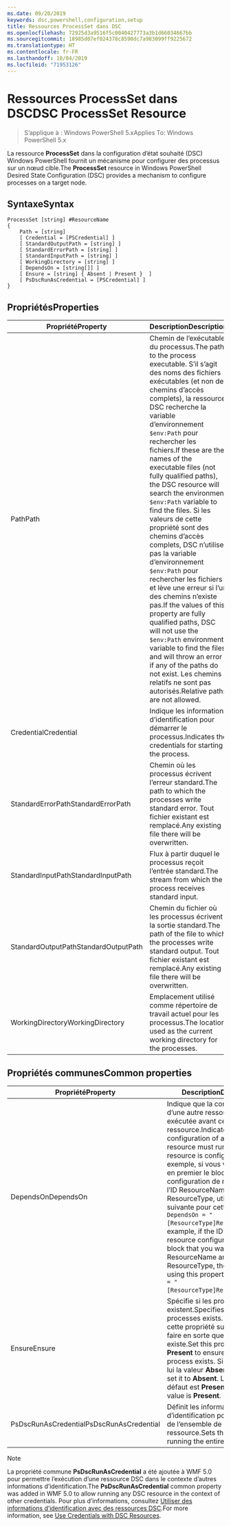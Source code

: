 ```yaml
---
ms.date: 09/20/2019
keywords: dsc,powershell,configuration,setup
title: Ressources ProcessSet dans DSC
ms.openlocfilehash: 72925d3a9516f5c0040427773a3b1d66034667bb
ms.sourcegitcommit: 18985d07ef024378c8590dc7a983099ff9225672
ms.translationtype: HT
ms.contentlocale: fr-FR
ms.lasthandoff: 10/04/2019
ms.locfileid: "71953126"
---
```

# <a name="dsc-processset-resource"></a><span data-ttu-id="dda8e-103">Ressources ProcessSet dans DSC</span><span class="sxs-lookup"><span data-stu-id="dda8e-103">DSC ProcessSet Resource</span></span>

> <span data-ttu-id="dda8e-104">S’applique à : Windows PowerShell 5.x</span><span class="sxs-lookup"><span data-stu-id="dda8e-104">Applies To: Windows PowerShell 5.x</span></span>

<span data-ttu-id="dda8e-105">La ressource **ProcessSet** dans la configuration d’état souhaité (DSC) Windows PowerShell fournit un mécanisme pour configurer des processus sur un nœud cible.</span><span class="sxs-lookup"><span data-stu-id="dda8e-105">The **ProcessSet** resource in Windows PowerShell Desired State Configuration (DSC) provides a mechanism to configure processes on a target node.</span></span>

## <a name="syntax"></a><span data-ttu-id="dda8e-106">Syntaxe</span><span class="sxs-lookup"><span data-stu-id="dda8e-106">Syntax</span></span>

```Syntax
ProcessSet [string] #ResourceName
{
    Path = [string]
    [ Credential = [PSCredential] ]
    [ StandardOutputPath = [string] ]
    [ StandardErrorPath = [string] ]
    [ StandardInputPath = [string] ]
    [ WorkingDirectory = [string] ]
    [ DependsOn = [string[]] ]
    [ Ensure = [string] { Absent | Present }  ]
    [ PsDscRunAsCredential = [PSCredential] ]
}
```

## <a name="properties"></a><span data-ttu-id="dda8e-107">Propriétés</span><span class="sxs-lookup"><span data-stu-id="dda8e-107">Properties</span></span>

|<span data-ttu-id="dda8e-108">Propriété</span><span class="sxs-lookup"><span data-stu-id="dda8e-108">Property</span></span> |<span data-ttu-id="dda8e-109">Description</span><span class="sxs-lookup"><span data-stu-id="dda8e-109">Description</span></span> |
|---|---|
|<span data-ttu-id="dda8e-110">Path</span><span class="sxs-lookup"><span data-stu-id="dda8e-110">Path</span></span> |<span data-ttu-id="dda8e-111">Chemin de l’exécutable du processus.</span><span class="sxs-lookup"><span data-stu-id="dda8e-111">The path to the process executable.</span></span> <span data-ttu-id="dda8e-112">S’il s’agit des noms des fichiers exécutables (et non des chemins d’accès complets), la ressource DSC recherche la variable d’environnement `$env:Path` pour rechercher les fichiers.</span><span class="sxs-lookup"><span data-stu-id="dda8e-112">If these are the names of the executable files (not fully qualified paths), the DSC resource will search the environment `$env:Path` variable to find the files.</span></span> <span data-ttu-id="dda8e-113">Si les valeurs de cette propriété sont des chemins d’accès complets, DSC n’utilise pas la variable d’environnement `$env:Path` pour rechercher les fichiers et lève une erreur si l’un des chemins n’existe pas.</span><span class="sxs-lookup"><span data-stu-id="dda8e-113">If the values of this property are fully qualified paths, DSC will not use the `$env:Path` environment variable to find the files, and will throw an error if any of the paths do not exist.</span></span> <span data-ttu-id="dda8e-114">Les chemins relatifs ne sont pas autorisés.</span><span class="sxs-lookup"><span data-stu-id="dda8e-114">Relative paths are not allowed.</span></span> |
|<span data-ttu-id="dda8e-115">Credential</span><span class="sxs-lookup"><span data-stu-id="dda8e-115">Credential</span></span> |<span data-ttu-id="dda8e-116">Indique les informations d’identification pour démarrer le processus.</span><span class="sxs-lookup"><span data-stu-id="dda8e-116">Indicates the credentials for starting the process.</span></span> |
|<span data-ttu-id="dda8e-117">StandardErrorPath</span><span class="sxs-lookup"><span data-stu-id="dda8e-117">StandardErrorPath</span></span> |<span data-ttu-id="dda8e-118">Chemin où les processus écrivent l’erreur standard.</span><span class="sxs-lookup"><span data-stu-id="dda8e-118">The path to which the processes write standard error.</span></span> <span data-ttu-id="dda8e-119">Tout fichier existant est remplacé.</span><span class="sxs-lookup"><span data-stu-id="dda8e-119">Any existing file there will be overwritten.</span></span> |
|<span data-ttu-id="dda8e-120">StandardInputPath</span><span class="sxs-lookup"><span data-stu-id="dda8e-120">StandardInputPath</span></span> |<span data-ttu-id="dda8e-121">Flux à partir duquel le processus reçoit l’entrée standard.</span><span class="sxs-lookup"><span data-stu-id="dda8e-121">The stream from which the process receives standard input.</span></span> |
|<span data-ttu-id="dda8e-122">StandardOutputPath</span><span class="sxs-lookup"><span data-stu-id="dda8e-122">StandardOutputPath</span></span> |<span data-ttu-id="dda8e-123">Chemin du fichier où les processus écrivent la sortie standard.</span><span class="sxs-lookup"><span data-stu-id="dda8e-123">The path of the file to which the processes write standard output.</span></span> <span data-ttu-id="dda8e-124">Tout fichier existant est remplacé.</span><span class="sxs-lookup"><span data-stu-id="dda8e-124">Any existing file there will be overwritten.</span></span> |
|<span data-ttu-id="dda8e-125">WorkingDirectory</span><span class="sxs-lookup"><span data-stu-id="dda8e-125">WorkingDirectory</span></span> |<span data-ttu-id="dda8e-126">Emplacement utilisé comme répertoire de travail actuel pour les processus.</span><span class="sxs-lookup"><span data-stu-id="dda8e-126">The location used as the current working directory for the processes.</span></span> |

## <a name="common-properties"></a><span data-ttu-id="dda8e-127">Propriétés communes</span><span class="sxs-lookup"><span data-stu-id="dda8e-127">Common properties</span></span>

|<span data-ttu-id="dda8e-128">Propriété</span><span class="sxs-lookup"><span data-stu-id="dda8e-128">Property</span></span> |<span data-ttu-id="dda8e-129">Description</span><span class="sxs-lookup"><span data-stu-id="dda8e-129">Description</span></span> |
|---|---|
|<span data-ttu-id="dda8e-130">DependsOn</span><span class="sxs-lookup"><span data-stu-id="dda8e-130">DependsOn</span></span> |<span data-ttu-id="dda8e-131">Indique que la configuration d’une autre ressource doit être exécutée avant celle de cette ressource.</span><span class="sxs-lookup"><span data-stu-id="dda8e-131">Indicates that the configuration of another resource must run before this resource is configured.</span></span> <span data-ttu-id="dda8e-132">Par exemple, si vous voulez exécuter en premier le bloc de script de configuration de ressource ayant l’ID ResourceName et le type ResourceType, utilisez la syntaxe suivante pour cette propriété : `DependsOn = "[ResourceType]ResourceName"`.</span><span class="sxs-lookup"><span data-stu-id="dda8e-132">For example, if the ID of the resource configuration script block that you want to run first is ResourceName and its type is ResourceType, the syntax for using this property is `DependsOn = "[ResourceType]ResourceName"`.</span></span> |
|<span data-ttu-id="dda8e-133">Ensure</span><span class="sxs-lookup"><span data-stu-id="dda8e-133">Ensure</span></span> |<span data-ttu-id="dda8e-134">Spécifie si les processus existent.</span><span class="sxs-lookup"><span data-stu-id="dda8e-134">Specifies whether the processes exists.</span></span> <span data-ttu-id="dda8e-135">Définissez cette propriété sur **Present** pour faire en sorte que le processus existe.</span><span class="sxs-lookup"><span data-stu-id="dda8e-135">Set this property to **Present** to ensure that the process exists.</span></span> <span data-ttu-id="dda8e-136">Sinon, donnez-lui la valeur **Absent**.</span><span class="sxs-lookup"><span data-stu-id="dda8e-136">Otherwise, set it to **Absent**.</span></span> <span data-ttu-id="dda8e-137">La valeur par défaut est **Present**.</span><span class="sxs-lookup"><span data-stu-id="dda8e-137">The default value is **Present**.</span></span> |
|<span data-ttu-id="dda8e-138">PsDscRunAsCredential</span><span class="sxs-lookup"><span data-stu-id="dda8e-138">PsDscRunAsCredential</span></span> |<span data-ttu-id="dda8e-139">Définit les informations d’identification pour l’exécution de l’ensemble de la ressource.</span><span class="sxs-lookup"><span data-stu-id="dda8e-139">Sets the credential for running the entire resource as.</span></span> |

> [!NOTE]
> <span data-ttu-id="dda8e-140">La propriété commune **PsDscRunAsCredential** a été ajoutée à WMF 5.0 pour permettre l’exécution d’une ressource DSC dans le contexte d’autres informations d’identification.</span><span class="sxs-lookup"><span data-stu-id="dda8e-140">The **PsDscRunAsCredential** common property was added in WMF 5.0 to allow running any DSC resource in the context of other credentials.</span></span> <span data-ttu-id="dda8e-141">Pour plus d’informations, consultez [Utiliser des informations d’identification avec des ressources DSC](../../../configurations/runasuser.md).</span><span class="sxs-lookup"><span data-stu-id="dda8e-141">For more information, see [Use Credentials with DSC Resources](../../../configurations/runasuser.md).</span></span>